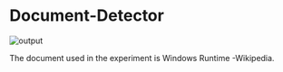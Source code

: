 # Document-Detector

![output](https://user-images.githubusercontent.com/92307838/182363379-af324200-d9f2-447e-b90a-dfa678061458.png)

The document used in the experiment is Windows Runtime -Wikipedia.
